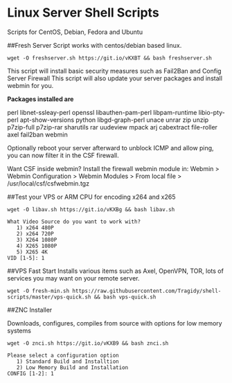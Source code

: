 # Linux Server Shell Scripts

Scripts for CentOS, Debian, Fedora and Ubuntu

##Fresh Server Script
works with centos/debian based linux.
```
wget -O freshserver.sh https://git.io/vKXBT && bash freshserver.sh
```

This script will install basic security measures such as Fail2Ban and Config Server Firewall
This script will also update your server packages and install webmin for you.

**Packages installed are**

perl libnet-ssleay-perl openssl libauthen-pam-perl libpam-runtime libio-pty-perl apt-show-versions python libgd-graph-perl unace unrar zip unzip p7zip-full p7zip-rar sharutils rar uudeview mpack arj cabextract file-roller axel fail2ban webmin

Optionally reboot your server afterward to unblock ICMP and allow ping, you can now filter it in the CSF firewall.

Want CSF inside webmin?
Install the firewall webmin module in:
Webmin > Webmin Configuration > Webmin Modules >
From local file > /usr/local/csf/csfwebmin.tgz

##Test your VPS or ARM CPU for encoding x264 and x265
```
wget -O libav.sh https://git.io/vKXBg && bash libav.sh
```
```
What Video Source do you want to work with?
   1) x264 480P
   2) x264 720P
   3) X264 1080P
   4) X265 1080P
   5) X265 4K
VID [1-5]: 1
```

##VPS Fast Start
Installs various items such as Axel, OpenVPN, TOR, lots of services you may want on your remote server.
```
wget -O fresh-min.sh https://raw.githubusercontent.com/Tragidy/shell-scripts/master/vps-quick.sh && bash vps-quick.sh
```

##ZNC Installer

Downloads, configures, compiles from source with options for low memory systems
```
wget -O znci.sh https://git.io/vKXB9 && bash znci.sh
```
```
Please select a configuration option
   1) Standard Build and Installtion
   2) Low Memory Build and Installation
CONFIG [1-2]: 1
```

